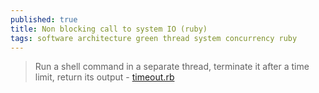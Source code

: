 ```yaml
---
published: true
title: Non blocking call to system IO (ruby)
tags: software architecture green thread system concurrency ruby
---
```

> Run a shell command in a separate thread, terminate it after a time limit, return its output - [timeout.rb](https://gist.github.com/lpar/1032297)
